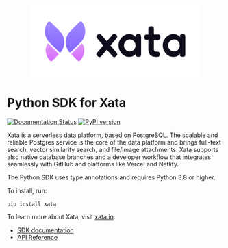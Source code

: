 <p align="center">
  <img width="400" alt="Xata" src="https://raw.githubusercontent.com/xataio/xata-py/main/assets/logo_light.svg">
</p>

# Python SDK for Xata

[![Documentation Status](https://readthedocs.org/projects/xata-py/badge/?version=latest)](https://xata-py.readthedocs.io/en/latest/?badge=latest) [![PyPI version](https://badge.fury.io/py/xata.svg)](https://badge.fury.io/py/xata)

Xata is a serverless data platform, based on PostgreSQL. The scalable and reliable Postgres service is the core of the data platform and brings full-text search, vector similarity search, and file/image attachments. Xata supports also native database branches and a developer workflow that integrates seamlessly with GitHub and platforms like Vercel and Netlify.

The Python SDK uses type annotations and requires Python 3.8 or higher.

To install, run:

```
pip install xata
```

To learn more about Xata, visit [xata.io](https://xata.io).

- [SDK documentation](https://xata.io/docs/sdk/python/overview)
- [API Reference](https://xata-py.readthedocs.io/en/latest/api.html)

